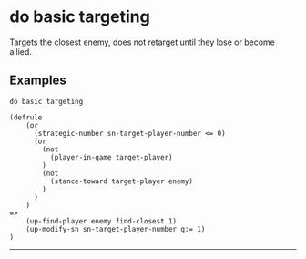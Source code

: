 # do basic targeting
Targets the closest enemy, does not retarget until they lose or become allied.
## Examples
```
do basic targeting
```
```
(defrule
    (or
      (strategic-number sn-target-player-number <= 0)
      (or
        (not
          (player-in-game target-player)
        )
        (not
          (stance-toward target-player enemy)
        )
      )
    )
=>
    (up-find-player enemy find-closest 1)
    (up-modify-sn sn-target-player-number g:= 1)
)

```
---
